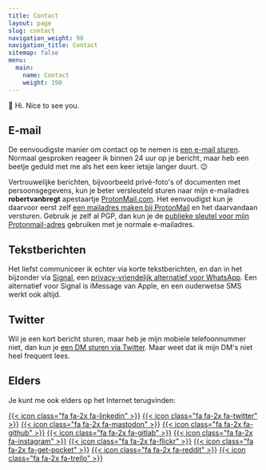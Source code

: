 ```yaml
---
title: Contact
layout: page
slug: contact
navigation_weight: 90
navigation_title: Contact
sitemap: false
menu:
  main:
    name: Contact
    weight: 190
---
```

:wave: Hi. Nice to see you.

## E-mail

De eenvoudigste manier om contact op te nemen is [een e-mail sturen](mailto:contact.rjib@vanbregt.eu?subject=Hi). Normaal gesproken reageer ik binnen 24 uur op je bericht, maar heb een beetje geduld met me als het een keer ietsje langer duurt. :wink:

Vertrouwelijke berichten, bijvoorbeeld privé-foto's of documenten met persoonsgegevens, kun je beter versleuteld sturen naar mijn e-mailadres **robertvanbregt** apestaartje [ProtonMail.com](https://protonmail.com/).
Het eenvoudigst kun je daarvoor eerst zelf [een mailadres maken bij ProtonMail](https://protonmail.com/signup) en het daarvandaan versturen.
Gebruik je zelf al PGP, dan kun je de [publieke sleutel voor mijn Protonmail-adres](https://vanbregt.eu/key.asc) gebruiken met je normale e-mailadres.

## Tekstberichten

Het liefst communiceer ik echter via korte tekstberichten, en dan in het bijzonder via [Signal](https://signal.org/nl/), een [privacy-vriendelijk alternatief voor WhatsApp](https://www.fixjeprivacy.nl/tip/ruil-whatsapp-in-voor-een-privacyvriendelijk-alternatief/). 
Een alternatief voor Signal is iMessage van Apple, en een ouderwetse SMS werkt ook altijd.

## Twitter

Wil je een kort bericht sturen, maar heb je mijn mobiele telefoonnummer niet, dan kun je [een DM sturen via Twitter](/r/dm). Maar weet dat ik mijn DM's niet heel frequent lees.

## Elders

Je kunt me ook elders op het Internet terugvinden:

[{{< icon class="fa fa-2x fa-linkedin" >}}](https://www.linkedin.com/in/robertvanbregt/) 
[{{< icon class="fa fa-2x fa-twitter" >}}](https://twitter.com/robertvanbregt/) 
[{{< icon class="fa fa-2x fa-mastodon" >}}](https://mastodon.social/@metbril)
[{{< icon class="fa fa-2x fa-github" >}}](https://github.com/metbril/) 
[{{< icon class="fa fa-2x fa-gitlab" >}}](https://gitlab.com/metbril/) 
[{{< icon class="fa fa-2x fa-instagram" >}}](https://instagram.com/robertvanbregt/) 
[{{< icon class="fa fa-2x fa-flickr" >}}](https://flickr.com/photos/rtvb/) 
[{{< icon class="fa fa-2x fa-get-pocket" >}}](https://getpocket.com/@metbril) 
[{{< icon class="fa fa-2x fa-reddit" >}}](https://www.reddit.com/user/digineut) 
[{{< icon class="fa fa-2x fa-trello" >}}](https://trello.com/metbril) 
